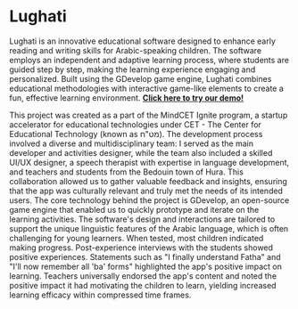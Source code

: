 # Lughati
Lughati is an innovative educational software designed to enhance early reading and writing skills for Arabic-speaking children. The software employs an independent and adaptive learning process, where students are guided step by step, making the learning experience engaging and personalized. Built using the GDevelop game engine, Lughati combines educational methodologies with interactive game-like elements to create a fun, effective learning environment.
[**Click here to try our demo!**](https://gd.games/ohad/lughati)

This project was created as a part of the MindCET Ignite program, a startup accelerator for educational technologies under CET - The Center for Educational Technology (known as מט"ח). The development process involved a diverse and multidisciplinary team: I served as the main developer and activities designer, while the team also included a skilled UI/UX designer, a speech therapist with expertise in language development, and teachers and students from the Bedouin town of Hura. This collaboration allowed us to gather valuable feedback and insights, ensuring that the app was culturally relevant and truly met the needs of its intended users.
The core technology behind the project is GDevelop, an open-source game engine that enabled us to quickly prototype and iterate on the learning activities. The software's design and interactions are tailored to support the unique linguistic features of the Arabic language, which is often challenging for young learners.
When tested, most children indicated making progress. Post-experience interviews with the students showed positive experiences. Statements such as "I finally understand Fatha" and "I'll now remember all 'ba' forms" highlighted the app's positive impact on learning. Teachers universally endorsed the app's content and noted the positive impact it had motivating the children to learn, yielding increased learning efficacy within compressed time frames.
